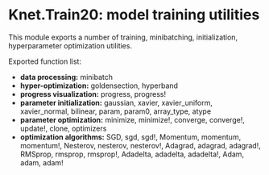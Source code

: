 # Knet.Train20: model training utilities

This module exports a number of training, minibatching, initialization, hyperparameter optimization utilities.

Exported function list:

* **data processing:** minibatch
* **hyper-optimization:** goldensection, hyperband
* **progress visualization:** progress, progress!
* **parameter initialization:** gaussian, xavier, xavier_uniform, xavier_normal, bilinear, param, param0, array_type, atype
* **parameter optimization:** minimize, minimize!, converge, converge!, update!, clone, optimizers
* **optimization algorithms:** SGD, sgd, sgd!, Momentum, momentum, momentum!, Nesterov, nesterov, nesterov!, Adagrad, adagrad, adagrad!, RMSprop, rmsprop, rmsprop!, Adadelta, adadelta, adadelta!, Adam, adam, adam!
